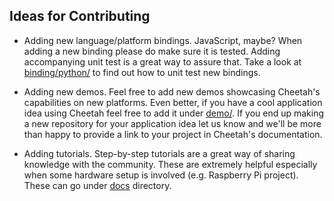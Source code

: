 ## Ideas for Contributing

* Adding new language/platform bindings. JavaScript, maybe? When adding a new binding please do make sure it
is tested. Adding accompanying unit test is a great way to assure that. Take a look at
[binding/python/](/binding/python) to find out how to unit test new bindings.

* Adding new demos. Feel free to add new demos showcasing Cheetah's capabilities on new platforms. Even better,
if you have a cool application idea using Cheetah feel free to add it under [demo/](/demo). If you end up making a new 
repository for your application idea let us know and we'll be more than happy to provide a link to your project in 
Cheetah's documentation.

* Adding tutorials. Step-by-step tutorials are a great way of sharing knowledge with the community. These are extremely
helpful especially when some hardware setup is involved (e.g. Raspberry Pi project). These can go under [docs]() directory. 
